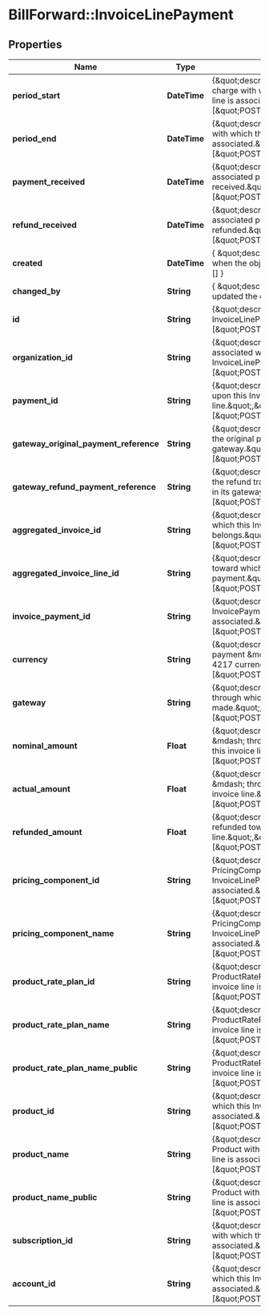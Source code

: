 # BillForward::InvoiceLinePayment

## Properties
Name | Type | Description | Notes
------------ | ------------- | ------------- | -------------
**period_start** | **DateTime** | {\&quot;description\&quot;:\&quot;PeriodStart of the charge with which this InvoiceLinePayment&#39;s invoice line is associated.\&quot;,\&quot;verbs\&quot;:[\&quot;POST\&quot;,\&quot;PUT\&quot;,\&quot;GET\&quot;]} | 
**period_end** | **DateTime** | {\&quot;description\&quot;:\&quot;PeriodEnd of the charge with which this InvoiceLinePayment&#39;s invoice line is associated.\&quot;,\&quot;verbs\&quot;:[\&quot;POST\&quot;,\&quot;PUT\&quot;,\&quot;GET\&quot;]} | 
**payment_received** | **DateTime** | {\&quot;description\&quot;:\&quot;The date when the associated payment was received.\&quot;,\&quot;verbs\&quot;:[\&quot;POST\&quot;,\&quot;PUT\&quot;,\&quot;GET\&quot;]} | 
**refund_received** | **DateTime** | {\&quot;description\&quot;:\&quot;The date when the associated payment was refunded.\&quot;,\&quot;verbs\&quot;:[\&quot;POST\&quot;,\&quot;PUT\&quot;,\&quot;GET\&quot;]} | 
**created** | **DateTime** | { \&quot;description\&quot; : \&quot;The UTC DateTime when the object was created.\&quot;, \&quot;verbs\&quot;:[] } | [optional] 
**changed_by** | **String** | { \&quot;description\&quot; : \&quot;ID of the user who last updated the entity.\&quot;, \&quot;verbs\&quot;:[] } | [optional] 
**id** | **String** | {\&quot;description\&quot;:\&quot;ID of the InvoiceLinePayment.\&quot;,\&quot;verbs\&quot;:[\&quot;POST\&quot;,\&quot;PUT\&quot;,\&quot;GET\&quot;]} | [optional] 
**organization_id** | **String** | {\&quot;description\&quot;:\&quot;ID of the organization associated with the InvoiceLinePayment.\&quot;,\&quot;verbs\&quot;:[\&quot;POST\&quot;,\&quot;PUT\&quot;,\&quot;GET\&quot;]} | 
**payment_id** | **String** | {\&quot;description\&quot;:\&quot;ID of the Payment used upon this InvoiceLinePayment&#39;s invoice line.\&quot;,\&quot;verbs\&quot;:[\&quot;POST\&quot;,\&quot;PUT\&quot;,\&quot;GET\&quot;]} | 
**gateway_original_payment_reference** | **String** | {\&quot;description\&quot;:\&quot;Reference with which the original payment transaction can be looked up in its gateway.\&quot;,\&quot;verbs\&quot;:[\&quot;POST\&quot;,\&quot;PUT\&quot;,\&quot;GET\&quot;]} | 
**gateway_refund_payment_reference** | **String** | {\&quot;description\&quot;:\&quot;Reference with which the refund transaction for the payment can be looked up in its gateway.\&quot;,\&quot;verbs\&quot;:[\&quot;POST\&quot;,\&quot;PUT\&quot;,\&quot;GET\&quot;]} | 
**aggregated_invoice_id** | **String** | {\&quot;description\&quot;:\&quot;ID of the invoice to which this InvoiceLinePayment&#39;s invoice line belongs.\&quot;,\&quot;verbs\&quot;:[\&quot;POST\&quot;,\&quot;PUT\&quot;,\&quot;GET\&quot;]} | 
**aggregated_invoice_line_id** | **String** | {\&quot;description\&quot;:\&quot;ID of the invoice line toward which this InvoiceLinePayment contributes payment.\&quot;,\&quot;verbs\&quot;:[\&quot;POST\&quot;,\&quot;PUT\&quot;,\&quot;GET\&quot;]} | 
**invoice_payment_id** | **String** | {\&quot;description\&quot;:\&quot;ID of the InvoicePayment with which this InvoiceLinePayment is associated.\&quot;,\&quot;verbs\&quot;:[\&quot;POST\&quot;,\&quot;PUT\&quot;,\&quot;GET\&quot;]} | 
**currency** | **String** | {\&quot;description\&quot;:\&quot;The currency of the payment &amp;mdash; specified by a three-character ISO 4217 currency code.\&quot;,\&quot;verbs\&quot;:[\&quot;POST\&quot;,\&quot;PUT\&quot;,\&quot;GET\&quot;]} | 
**gateway** | **String** | {\&quot;description\&quot;:\&quot;Payment gateway through which the payment was made.\&quot;,\&quot;verbs\&quot;:[\&quot;POST\&quot;,\&quot;PUT\&quot;,\&quot;GET\&quot;]} | 
**nominal_amount** | **Float** | {\&quot;description\&quot;:\&quot;The amount paid &amp;mdash; through credit or otherwise &amp;mdash; toward this invoice line.\&quot;,\&quot;verbs\&quot;:[\&quot;POST\&quot;,\&quot;PUT\&quot;,\&quot;GET\&quot;]} | 
**actual_amount** | **Float** | {\&quot;description\&quot;:\&quot;The amount paid &amp;mdash; through real money &amp;mdash; toward this invoice line.\&quot;,\&quot;verbs\&quot;:[\&quot;POST\&quot;,\&quot;PUT\&quot;,\&quot;GET\&quot;]} | 
**refunded_amount** | **Float** | {\&quot;description\&quot;:\&quot;The monetary amount refunded toward this invoice line.\&quot;,\&quot;verbs\&quot;:[\&quot;POST\&quot;,\&quot;PUT\&quot;,\&quot;GET\&quot;]} | 
**pricing_component_id** | **String** | {\&quot;description\&quot;:\&quot;ID of the PricingComponent with which this InvoiceLinePayment&#39;s invoice line is associated.\&quot;,\&quot;verbs\&quot;:[\&quot;POST\&quot;,\&quot;PUT\&quot;,\&quot;GET\&quot;]} | 
**pricing_component_name** | **String** | {\&quot;description\&quot;:\&quot;Name of the PricingComponent with which this InvoiceLinePayment&#39;s invoice line is associated.\&quot;,\&quot;verbs\&quot;:[\&quot;POST\&quot;,\&quot;PUT\&quot;,\&quot;GET\&quot;]} | 
**product_rate_plan_id** | **String** | {\&quot;description\&quot;:\&quot;ID of the ProductRatePlan with which this InvoiceLinePayment&#39;s invoice line is associated.\&quot;,\&quot;verbs\&quot;:[\&quot;POST\&quot;,\&quot;PUT\&quot;,\&quot;GET\&quot;]} | 
**product_rate_plan_name** | **String** | {\&quot;description\&quot;:\&quot;Internal name of the ProductRatePlan with which this InvoiceLinePayment&#39;s invoice line is associated.\&quot;,\&quot;verbs\&quot;:[\&quot;POST\&quot;,\&quot;PUT\&quot;,\&quot;GET\&quot;]} | 
**product_rate_plan_name_public** | **String** | {\&quot;description\&quot;:\&quot;Public name of the ProductRatePlan with which this InvoiceLinePayment&#39;s invoice line is associated.\&quot;,\&quot;verbs\&quot;:[\&quot;POST\&quot;,\&quot;PUT\&quot;,\&quot;GET\&quot;]} | 
**product_id** | **String** | {\&quot;description\&quot;:\&quot;ID of the Product with which this InvoiceLinePayment&#39;s invoice line is associated.\&quot;,\&quot;verbs\&quot;:[\&quot;POST\&quot;,\&quot;PUT\&quot;,\&quot;GET\&quot;]} | 
**product_name** | **String** | {\&quot;description\&quot;:\&quot;Internal name of the Product with which this InvoiceLinePayment&#39;s invoice line is associated.\&quot;,\&quot;verbs\&quot;:[\&quot;POST\&quot;,\&quot;PUT\&quot;,\&quot;GET\&quot;]} | 
**product_name_public** | **String** | {\&quot;description\&quot;:\&quot;Public name of the Product with which this InvoiceLinePayment&#39;s invoice line is associated.\&quot;,\&quot;verbs\&quot;:[\&quot;POST\&quot;,\&quot;PUT\&quot;,\&quot;GET\&quot;]} | 
**subscription_id** | **String** | {\&quot;description\&quot;:\&quot;ID of the Subscription with which this InvoiceLinePayment&#39;s invoice line is associated.\&quot;,\&quot;verbs\&quot;:[\&quot;POST\&quot;,\&quot;PUT\&quot;,\&quot;GET\&quot;]} | 
**account_id** | **String** | {\&quot;description\&quot;:\&quot;ID of the Account with which this InvoiceLinePayment&#39;s invoice line is associated.\&quot;,\&quot;verbs\&quot;:[\&quot;POST\&quot;,\&quot;PUT\&quot;,\&quot;GET\&quot;]} | 


